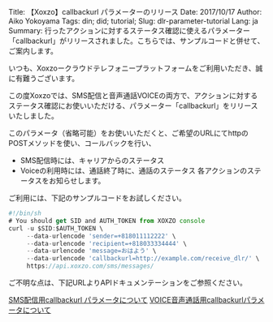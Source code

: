 
Title: 【Xoxzo】callbackurl パラメーターのリリース
Date: 2017/10/17
Author: Aiko Yokoyama
Tags: din; did; tutorial;
Slug: dlr-parameter-tutorial
Lang: ja
Summary: 行ったアクションに対するステータス確認に使えるパラメーター「callbackurl」がリリースされました。こちらでは、サンプルコードと併せて、ご案内します。

いつも、Xoxzoークラウドテレフォニープラットフォームをご利用いただき、誠に有難うございます。

この度Xoxzoでは、SMS配信と音声通話VOICEの両方で、アクションに対するステータス確認にお使いいただける、パラメーター「callbackurl」をリリースいたしました。

このパラメータ（省略可能）をお使いいただくと、ご希望のURLにてhttpのPOSTメソッドを使い、コールバックを行い、
* SMS配信時には、キャリアからのステータス
* Voiceの利用時には、通話終了時に、通話のステータス
各アクションのステータスをお知らせします。

ご利用には、下記のサンプルコードをお試しください。
```javascript
#!/bin/sh
# You should get SID and AUTH_TOKEN from XOXZO console
curl -u $SID:$AUTH_TOKEN \
     --data-urlencode 'sender=+818011112222' \
     --data-urlencode 'recipient=+818033334444' \
     --data-urlencode 'message=おはよう' \
     --data-urlencode 'callbackurl=http://example.com/receive_dlr/' \
     https://api.xoxzo.com/sms/messages/
```

ご不明な点は、下記URLよりAPIドキュメンテーションをご参照ください。

[SMS配信用callbackurl パラメータについて](http://docs.xoxzo.com/ja/sms.html)
[VOICE音声通話用callbackurlパラメータについて](http://docs.xoxzo.com/ja/voice.html)
